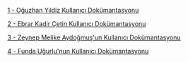 
[1 - Oğuzhan Yıldiz Kullanıcı Dokümantasyonu](https://app.gitbook.com/o/d5RT5necW2HidRXMOsJY/s/0XE4SRaXikXquyqfw4ho/)

[2 - Ebrar Kadir Çetin Kullanıcı Dokümantasyonu](https://app.gitbook.com/o/d5RT5necW2HidRXMOsJY/s/BADwPGC3h212m0ldHSfi/)

[3 - Zeynep Melike Aydoğmuş'un Kullanıcı Dokümantasyonu](https://app.gitbook.com/o/d5RT5necW2HidRXMOsJY/s/nksYxvg1yVE37clmGE6W/)

[4 - Funda Uğurlu'nun Kullanıcı Dokümantasyonu](https://app.gitbook.com/o/d5RT5necW2HidRXMOsJY/s/ccilTvTa7LAdBFijPgXl/ )